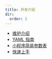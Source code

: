 ```yaml
---
title: 开发介绍
dir:
  order: 2
---
```


- [维护介绍](intro.md)
- [YAML 指南](yaml.md)
- [小程序简易参数表](tag-list.md)
- [快速上手](get-started.md)
